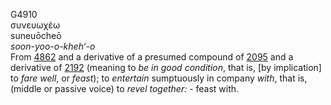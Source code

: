 <body>
  <p>G4910<br>  συνευωχέω  <br> suneuōcheō  <br><i>soon-yoo-o-kheh‘-o </i><br>From <a href="g4862.htm">4862</a> and a derivative of a presumed compound of <a href="g2095.htm">2095</a> and a derivative of <a href="g2192.htm">2192</a> (meaning to <i>be</i> <i>in</i> <i>good</i> <i>condition</i>, that is, [by implication] to <i>fare</i> <i>well</i>, or <i>feast</i>); to <i>entertain</i> sumptuously in company <i>with</i>, that is, (middle or passive voice) to <i>revel</i> <i>together:</i> - feast with.<br></p>
 </body>